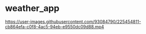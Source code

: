 # weather_app


https://user-images.githubusercontent.com/93084790/225454811-cb864efa-c0f8-4ac5-94eb-e9550dc09d88.mp4

